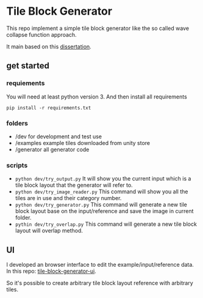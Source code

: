 # Tile Block Generator

This repo implement a simple tile block generator like the so called wave collapse function approach.

It main based on this [dissertation](http://www.logarithmic.net/pfh/thesis).

## get started

### requiements

You will need at least python version 3. And then install all requirements

`pip install -r requirements.txt`

### folders

- /dev for development and test use
- /examples example tiles downloaded from unity store
- /generator all generator code

### scripts

- `python dev/try_output.py` It will show you the current input which is a tile block layout that the generator will refer to.
- `python dev/try_image_reader.py` This command will show you all the tiles are in use and their category number.
- `python dev/try_generator.py` This command will generate a new tile block layout base on the input/reference and save the image in current folder.
- `pythin dev/try_overlap.py` This command will generate a new tile block layout will overlap method.

## UI

I developed an browser interface to edit the example/input/reference data. In this repo: [tile-block-generator-ui](https://github.com/OldDriverPickMeUp/tile-block-generator-ui).

So it's possible to create arbitrary tile block layout reference with arbitrary tiles.

